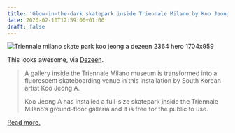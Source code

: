 ```yaml
---
title: 'Glow-in-the-dark skatepark inside Triennale Milano by Koo Jeong A'
date: 2020-02-10T12:59:00+01:00
draft: false
---
```


![Triennale milano skate park koo jeong a dezeen 2364 hero 1704x959](https://cdn-blog.adafruit.com/uploads/2020/02/triennale-milano-skate-park-koo-jeong-a_dezeen_2364_hero-1704x959-1.jpg "triennale-milano-skate-park-koo-jeong-a_dezeen_2364_hero-1704x959.jpg")

This looks awesome, via [Dezeen](https://www.dezeen.com/2020/02/03/oooooo-fluorescent-skatepark-triennale-milano-koo-jeong-a/).

> A gallery inside the Triennale Milano museum is transformed into a fluorescent skateboarding venue in this installation by South Korean artist ​Koo Jeong A.
> 
> Koo Jeong A has installed a full-size skatepark inside the Triennale Milano’s ground-floor galleria and it is free for the public to use.

[Read more.](https://www.dezeen.com/2020/02/03/oooooo-fluorescent-skatepark-triennale-milano-koo-jeong-a/)